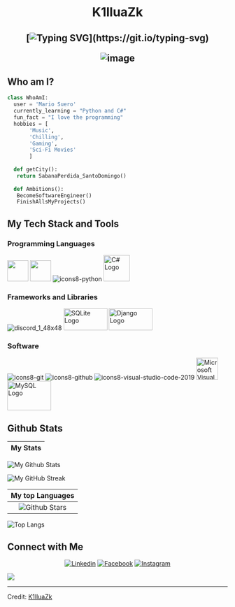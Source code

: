 <h1 align="center">
K1lluaZk

  
  <h2 align="center">
    
[![Typing SVG](https://readme-typing-svg.herokuapp.com?duration=3000&center=true&width=450&lines=Welcome+to+my+Github+Page!;I'm+K1lluaZk.;I'm+a+student+From+Santo+Domingo.;I'm+always+expanding+my+tech+stack!)](https://git.io/typing-svg)



![image](https://github.com/user-attachments/assets/20eb24be-3ddf-4cb0-96b3-9527bc81991e)



## Who am I?
 ```python
 class WhoAmI:
   user = 'Mario Suero'
   currently_learning = "Python and C#"
   fun_fact = "I love the programming"
   hobbies = [
 		'Music',
 		'Chilling',
 		'Gaming',
 		'Sci-Fi Movies'
   		]
   
   def getCity():
   	return SabanaPerdida_SantoDomingo()
   
   def Ambitions():
   	BecomeSoftwareEngineer()
   	FinishAllsMyProjects()
   ``` 




 

## My Tech Stack and Tools

### Programming Languages

<p>
  


<img width ='48px' src ='https://raw.githubusercontent.com/rahulbanerjee26/githubAboutMeGenerator/main/icons/html.svg'> </a>
<img width ='48px' src ='https://raw.githubusercontent.com/rahulbanerjee26/githubAboutMeGenerator/main/icons/css.svg'> </a>
![icons8-python](https://user-images.githubusercontent.com/76852813/172720089-5ce0ea22-01c9-4444-8e70-a81501452b13.svg)
<img src="https://upload.wikimedia.org/wikipedia/commons/4/4f/Csharp_Logo.png" alt="C# Logo" width="60" height="60">




### Frameworks and Libraries

<p>

![discord_1_48x48](https://user-images.githubusercontent.com/76852813/172723444-1c9a926d-802f-4ebe-aab6-bd6a117c6eba.png)
<img src="https://www.sqlite.org/images/sqlite370_banner.gif" alt="SQLite Logo" width="100" height="50">
<img src="https://upload.wikimedia.org/wikipedia/commons/7/75/Django_logo.svg" alt="Django Logo" width="100" height="50">




### Software

<p>
	
![icons8-git](https://user-images.githubusercontent.com/76852813/172722126-2495793f-c4f3-43cc-bfb2-14e1d6f4d3a2.svg)
![icons8-github](https://user-images.githubusercontent.com/76852813/172732353-d8b662eb-8f1c-453a-82f4-00132b440aaa.svg)
![icons8-visual-studio-code-2019](https://user-images.githubusercontent.com/76852813/172722742-4c84455a-830a-4f69-8dcd-ac9437e52251.svg)
<img src="https://upload.wikimedia.org/wikipedia/commons/thumb/5/59/Visual_Studio_Icon_2019.svg/1024px-Visual_Studio_Icon_2019.svg.png" alt="Microsoft Visual Studio 2022" width="50"/>
<img src="https://www.mysql.com/common/logos/logo-mysql-170x115.png" alt="MySQL Logo" width="100" height="67">





## Github Stats

|                                                                     My Stats                                                                     |
|:------------------------------------------------------------------------------------------------------------------------------------------------------:|
 ![My Github Stats](https://github-readme-stats.vercel.app/api?username=K1lluaZk&show_icons=true&theme=algolia)             

 ![My GitHub Streak](https://github-readme-streak-stats.herokuapp.com/?user=K1lluaZk&theme=algolia)                   


|                                                                     My top Languages                                                                     |
|:------------------------------------------------------------------------------------------------------------------------------------------------------:|
 ![Github Stars](https://github-readme-stats.vercel.app/api?username=K1lluaZk&show_icons=true&locale=en&count_private=true&hide_rank=true&custom_title=My%20GitHub%20Stats&disable_animations=false&theme=algolia)| 
 
 ![Top Langs](https://github-readme-stats.vercel.app/api/top-langs/?username=K1lluaZk&langs_count=8&theme=algolia)
	

## Connect with Me


<p align="center">
  <a href="https://www.linkedin.com/in/mario-de-jesus-suero-de-leon-4431602a8/"><img alt="Linkedin" title="Mario Suero" src="https://img.shields.io/badge/LinkedIn-0077B5?style=for-the-badge&logo=linkedin&logoColor=white"></a>
  <a href="https://www.facebook.com/mario.suero.52"><img alt="Facebook" title="Mario Suero FB" src="https://img.shields.io/badge/Facebook-1877F2?style=for-the-badge&logo=facebook&logoColor=white"></a>
  <a href="https://www.instagram.com/m_suero_999/"><img alt="Instagram" title="Mario Suero Instagram" src="https://img.shields.io/badge/Instagram-E4405F?style=for-the-badge&logo=instagram&logoColor=white"></a>
 </p>
 <p align="center">

![](https://komarev.com/ghpvc/?username=K1lluaZk&style=flat-square)

------
Credit: [K1lluaZk](https://github.com/K1lluaZk)
  

